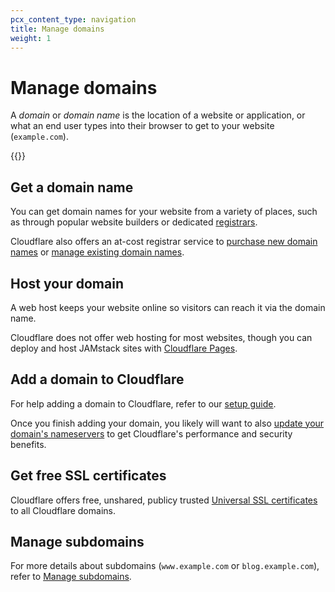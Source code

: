 ```yaml
---
pcx_content_type: navigation
title: Manage domains
weight: 1
---
```


# Manage domains

A _domain_ or _domain name_ is the location of a website or application, or what an end user types into their browser to get to your website (`example.com`).

{{<directory-listing>}}

## Get a domain name

You can get domain names for your website from a variety of places, such as through popular website builders or dedicated [registrars](https://www.cloudflare.com/learning/dns/glossary/what-is-a-domain-name-registrar/).

Cloudflare also offers an at-cost registrar service to [purchase new domain names](/registrar/get-started/register-domain/) or [manage existing domain names](/registrar/get-started/transfer-domain-to-cloudflare/).

## Host your domain

A web host keeps your website online so visitors can reach it via the domain name.

Cloudflare does not offer web hosting for most websites, though you can deploy and host JAMstack sites with [Cloudflare Pages](/pages/).

## Add a domain to Cloudflare

For help adding a domain to Cloudflare, refer to our [setup guide](/fundamentals/get-started/setup/add-site/).

Once you finish adding your domain, you likely will want to also [update your domain's nameservers](/dns/zone-setups/full-setup/) to get Cloudflare's performance and security benefits.

## Get free SSL certificates

Cloudflare offers free, unshared, publicy trusted [Universal SSL certificates](/ssl/edge-certificates/universal-ssl/) to all Cloudflare domains.

## Manage subdomains

For more details about subdomains (`www.example.com` or `blog.example.com`), refer to [Manage subdomains](/fundamentals/get-started/basic-tasks/manage-subdomains/).
